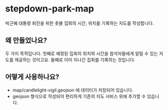 # stepdown-park-map
박근혜 대통령 퇴진을 위한 촛불 집회의 시간, 위치를 기록하는 지도를 작성합니다.

## 왜 만들었나요?

두 가지 목적입니다. 첫째로 예정된 집회의 위치와 시간을 참석자들에게 알릴 수 있는 지도를 제공하는 것이고요. 
둘째로 이미 지나간 집회를 기록하는 것입니다.

## 어떻게 사용하나요?

* map/candlelight-vigil.geojson 에 데이터가 저장되어 있습니다.
* geojson 형식으로 작성되어 편리하게 기존의 지도 서비스 위에 추가할 수 있습니다.


